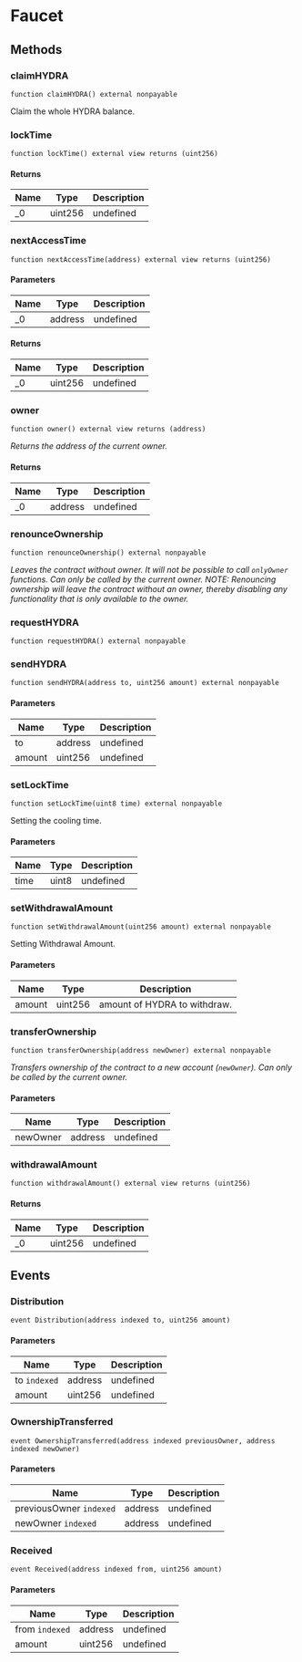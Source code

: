 # Faucet









## Methods

### claimHYDRA

```solidity
function claimHYDRA() external nonpayable
```

Claim the whole HYDRA balance.




### lockTime

```solidity
function lockTime() external view returns (uint256)
```






#### Returns

| Name | Type | Description |
|---|---|---|
| _0 | uint256 | undefined |

### nextAccessTime

```solidity
function nextAccessTime(address) external view returns (uint256)
```





#### Parameters

| Name | Type | Description |
|---|---|---|
| _0 | address | undefined |

#### Returns

| Name | Type | Description |
|---|---|---|
| _0 | uint256 | undefined |

### owner

```solidity
function owner() external view returns (address)
```



*Returns the address of the current owner.*


#### Returns

| Name | Type | Description |
|---|---|---|
| _0 | address | undefined |

### renounceOwnership

```solidity
function renounceOwnership() external nonpayable
```



*Leaves the contract without owner. It will not be possible to call `onlyOwner` functions. Can only be called by the current owner. NOTE: Renouncing ownership will leave the contract without an owner, thereby disabling any functionality that is only available to the owner.*


### requestHYDRA

```solidity
function requestHYDRA() external nonpayable
```






### sendHYDRA

```solidity
function sendHYDRA(address to, uint256 amount) external nonpayable
```





#### Parameters

| Name | Type | Description |
|---|---|---|
| to | address | undefined |
| amount | uint256 | undefined |

### setLockTime

```solidity
function setLockTime(uint8 time) external nonpayable
```

Setting the cooling time.



#### Parameters

| Name | Type | Description |
|---|---|---|
| time | uint8 | undefined |

### setWithdrawalAmount

```solidity
function setWithdrawalAmount(uint256 amount) external nonpayable
```

Setting Withdrawal Amount.



#### Parameters

| Name | Type | Description |
|---|---|---|
| amount | uint256 | amount of HYDRA to withdraw. |

### transferOwnership

```solidity
function transferOwnership(address newOwner) external nonpayable
```



*Transfers ownership of the contract to a new account (`newOwner`). Can only be called by the current owner.*

#### Parameters

| Name | Type | Description |
|---|---|---|
| newOwner | address | undefined |

### withdrawalAmount

```solidity
function withdrawalAmount() external view returns (uint256)
```






#### Returns

| Name | Type | Description |
|---|---|---|
| _0 | uint256 | undefined |



## Events

### Distribution

```solidity
event Distribution(address indexed to, uint256 amount)
```





#### Parameters

| Name | Type | Description |
|---|---|---|
| to `indexed` | address | undefined |
| amount  | uint256 | undefined |

### OwnershipTransferred

```solidity
event OwnershipTransferred(address indexed previousOwner, address indexed newOwner)
```





#### Parameters

| Name | Type | Description |
|---|---|---|
| previousOwner `indexed` | address | undefined |
| newOwner `indexed` | address | undefined |

### Received

```solidity
event Received(address indexed from, uint256 amount)
```





#### Parameters

| Name | Type | Description |
|---|---|---|
| from `indexed` | address | undefined |
| amount  | uint256 | undefined |



